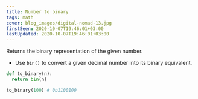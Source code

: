 ```yaml
---
title: Number to binary
tags: math
cover: blog_images/digital-nomad-13.jpg
firstSeen: 2020-10-07T19:46:01+03:00
lastUpdated: 2020-10-07T19:46:01+03:00
---
```


Returns the binary representation of the given number.

- Use `bin()` to convert a given decimal number into its binary equivalent.

```py
def to_binary(n):
  return bin(n)
```

```py
to_binary(100) # 0b1100100
```
